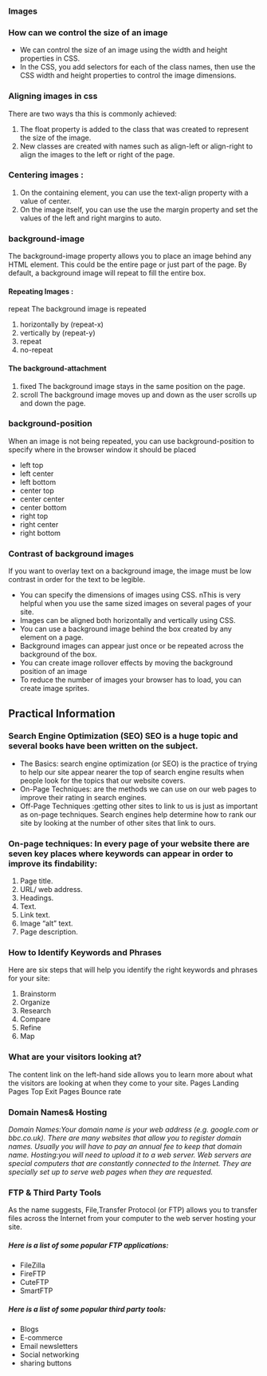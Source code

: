 ### Images


### How can we control the size of an  image
* We can control the size of an image using the width and height properties in CSS.
* In the CSS, you add selectors for each of the class names, then use the CSS width and height properties to control the image dimensions.
### Aligning images in css 
 There are two ways tha this is commonly achieved:
1. The float property is added to the class that was created to represent the size of the image.
2. New classes are created with names such as align-left or align-right to align the images to the left or right of the page. 
 ### Centering images :
1. On the containing element, you can use the text-align property with a value of center.
2. On the image itself, you can use the use the margin property and set the values of the left and right margins to auto.
### background-image
The background-image property allows you to place an image behind any HTML element. This could be the entire page or just part of the page. By default, a background image will repeat to fill the entire box.
#### Repeating Images :
repeat The background image is repeated 
1. horizontally by (repeat-x) 
2. vertically  by   (repeat-y)
3. repeat
4. no-repeat
#### The background-attachment 
1. fixed  The background image stays in the same position on the page.
2. scroll The background image moves up and down as the user scrolls up and down the page.
### background-position
When an image is not being repeated, you can use background-position to specify where in the browser window it should be placed
* left top
* left center
* left bottom
* center top
* center center
* center bottom
* right top
* right center
* right bottom
### Contrast of background images
If you want to overlay text on a background image, the image must be low contrast in order for the text to be legible.
* You can specify the dimensions of images using CSS. nThis is very helpful when you use the same sized  images on several pages of your site.
* Images can be aligned both horizontally and vertically  using CSS.
* You can use a background image behind the box created by any element on a page. 
* Background images can appear just once or be repeated across the background of the box.
* You can create image rollover effects by moving the background position of an image
* To reduce the number of images your browser has to load, you can create image sprites.


## Practical Information 
### Search Engine Optimization (SEO) SEO is a huge topic and several books have been written on the subject.
* The Basics: search engine optimization (or SEO) is the practice of trying to help our site appear nearer the top of search engine results when people look for the topics that our website covers.
* On-Page Techniques: are the methods we can use on our web pages to improve their rating in search engines.
* Off-Page Techniques :getting other sites to link to us is just as important as on-page techniques. Search engines help determine how to rank our site by looking at the number of other sites that link to ours.
### On-page techniques: In every page of your website there are seven key places where keywords can appear in order to improve its findability:
1. Page title.
2. URL/ web address.
3. Headings.
4. Text.
5. Link text.
6. Image “alt” text.
7. Page description.
### How to Identify Keywords and Phrases
Here are six steps that will help you identify the right keywords and phrases for your site:
1. Brainstorm
2. Organize
3. Research
4. Compare
5. Refine
6. Map
### What are your visitors looking at?
The content link on the left-hand side allows you to learn more about what the visitors are looking at when they come to your site.
Pages
Landing Pages
Top Exit Pages
Bounce rate
### Domain Names& Hosting
*Domain Names:Your domain name is your web address (e.g. google.com or bbc.co.uk). There are many websites that allow you to register domain names. Usually you will have to pay an annual fee to keep that domain name.*
*Hosting:you will need to upload it to a web server. Web servers are special computers that are constantly connected to the Internet. They are specially set up to serve web pages when they are requested.*
### FTP & Third Party Tools
As the name suggests, File,Transfer Protocol (or FTP) allows you to transfer files across the Internet from your computer to the web server hosting your site.
##### Here is a list of some popular FTP applications:
* FileZilla
* FireFTP
* CuteFTP
* SmartFTP
##### Here is a list of some popular third party tools:
* Blogs
* E-commerce
* Email newsletters
* Social networking
* sharing buttons